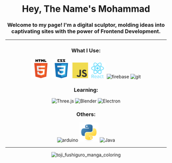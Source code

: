 <h1 align="center">Hey, The Name's Mohammad</h1>
<h3 align="center">Welcome to my page! I'm a digital sculptor, molding ideas into captivating sites with the power of Frontend Development.</h3>

<hr>

<!-- Languages -->
<h3 align="center">What I Use:</h3>
<p align="center">
        <img src="https://raw.githubusercontent.com/devicons/devicon/master/icons/html5/html5-original-wordmark.svg" title="HTML5" alt="html5" width="60" height="60"/>
        <img src="https://raw.githubusercontent.com/devicons/devicon/master/icons/css3/css3-original-wordmark.svg" title="CSS3" alt="css3" width="60" height="60"/>
        <img src="https://raw.githubusercontent.com/devicons/devicon/master/icons/javascript/javascript-original.svg" title="Javascript" alt="javascript" width="50" height="50"/>
        <img src="https://raw.githubusercontent.com/devicons/devicon/master/icons/react/react-original-wordmark.svg" title="React" alt="react" width="50" height="50"/>
        <img src="https://www.vectorlogo.zone/logos/firebase/firebase-icon.svg" title="Firebase" alt="firebase" width="50" height="50"/>
        <img src="https://www.vectorlogo.zone/logos/git-scm/git-scm-icon.svg" title="Git" alt="git" width="50" height="50"/>
</p>

<h3 align="center">Learning:</h3>
<p align="center">
        <img src="https://vvcestudio.com.br/assetsv5/img/codigo/logothreejs.png" title="Three.js" alt="Three.js" width="60" height="60"/>
        <img src="https://download.blender.org/branding/community/blender_community_badge_white.svg" title="Blender" alt="Blender" width="60" height="60"/>
        <img src="https://miro.medium.com/v2/resize:fit:1200/1*O6KluMvEBZ1cBL3EPo4tig.png" title="Electron" alt="Electron" width="60" height="60"/>
</p>


<!-- Other Languages and Tools -->
<h3 align="center">Others:</h3>
<p align="center">
        <img src="https://cdn.worldvectorlogo.com/logos/arduino-1.svg" title="Arduino" alt="arduino" width="60" height="60"/>
        <img src="https://raw.githubusercontent.com/devicons/devicon/master/icons/python/python-original.svg" title="Python" alt="python" width="60" height="60"/>
        <img src="https://cdn.jsdelivr.net/gh/devicons/devicon@latest/icons/java/java-original-wordmark.svg"  title="Java" alt="Java" width="60" height="60"/>
</p>

<hr>

<div align="center">
      <img src="https://github.com/MhmdLSiblini/MhmdLSiblini/assets/101715853/53b91082-ec88-4e19-9e1f-06cafaf6b706" title="Focused - Coloring by itzzazure" alt="toji_fushiguro_manga_coloring" />
</div>

<!--
- 🌱 I’m currently learning **Three.js**
want to learn svelte

<h3 align="left">Connect with me:</h3>
<p align="left">
</p>

**MhmdLSiblini/MhmdLSiblini** is a ✨ _special_ ✨ repository because its `README.md` (this file) appears on your GitHub profile.

Here are some ideas to get you started:

- 🔭 I’m currently working on ...
- 🌱 I’m currently learning ...
- 👯 I’m looking to collaborate on ...
- 🤔 I’m looking for help with ...
- 💬 Ask me about ...
- 📫 How to reach me: ...
- 😄 Pronouns: ...
- ⚡ Fun fact: ...
-->
